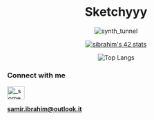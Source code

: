 <h1 align="center">Sketchyyy</h1>
<div align="center">

![synth_tunnel](https://github.com/sidev86/sidev86/assets/84662823/8f644285-6136-417f-aee0-4330a0afd4e0)

<a href="https://github.com/oakoudad/badge42"><img src="https://badge.mediaplus.ma/greenbinary/sibrahim?1337Badge=off&UM6P=off" alt="sibrahim's 42 stats" /></a>

![Top Langs](https://github-readme-stats.vercel.app/api/top-langs/?username=sidev86&langs_count=8&theme=gotham)

</div>

<h3 align="left">Connect with me</h3>
<p align="left">
<a href="https://twitter.com/_someyear" target="blank"><img align="center" src="https://raw.githubusercontent.com/rahuldkjain/github-profile-readme-generator/master/src/images/icons/Social/twitter.svg" alt="_someyear" height="30" width="40" /></a>
</p>

**samir.ibrahim@outlook.it**



